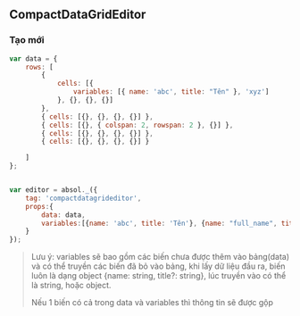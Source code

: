 ## CompactDataGridEditor

### Tạo mới

```js
var data = {
    rows: [
        {
            cells: [{
                variables: [{ name: 'abc', title: "Tên" }, 'xyz']
            }, {}, {}, {}]
        },
        { cells: [{}, {}, {}, {}] },
        { cells: [{}, { colspan: 2, rowspan: 2 }, {}] },
        { cells: [{}, {}, {}, {}] },
        { cells: [{}, {}, {}, {}] }

    ]
};


var editor = absol._({
    tag: 'compactdatagrideditor',
    props:{
        data: data,
        variables:[{name: 'abc', title: 'Tên'}, {name: "full_name", title: 'Họ và tên'}]
    }
});
```

> Lưu ý: variables sẽ bao gồm các biến chưa được thêm vào bảng(data) và có thể truyền các biến đã bỏ vào bảng, khi lấy dữ liệu
> đầu ra, biến luôn là dạng object {name: string, title?: string}, lúc truyền vào có thể là string, hoặc object.
> 
> Nếu 1 biến có cả trong data và variables thì thông tin sẽ được gộp
